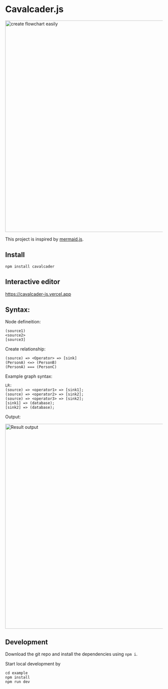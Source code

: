 # Cavalcader.js

<img width="674" alt="create flowchart easily" src="https://github.com/zikunw/Cavalcader.js/assets/68682076/a96c5f03-faff-47bf-b444-6c8a0e900bf7">

<mute> This project is inspired by [mermaid.js]([mermaid.js](https://mermaid.js.org)). </mute>

## Install
```
npm install cavalcader
```

## Interactive editor
https://cavalcader-js.vercel.app

## Syntax:

Node defineition:
```
(source1)
<source2>
[source3]
```

Create relationship:
```
(source) => <Operator> => [sink]
(PersonA) <=> (PersonB)
(PersonA) === (PersonC)
```

Example graph syntax:
```
LR:
(source) => <operator1> => [sink1];
(source) => <operator2> => [sink2];
(source) => <operator3> => [sink2];
[sink1] => (database);
[sink2] => (database);
```

Output:

<img width="653" alt="Result output" src="https://github.com/zikunw/Cavalcader.js/assets/68682076/781e57db-9351-4a00-a807-b134e1e016d0">


## Development

Download the git repo and install the dependencies using `npm i`.

Start local development by
```
cd example
npm install
npm run dev
```

